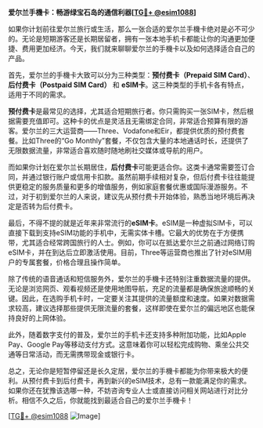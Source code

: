 **爱尔兰手機卡：畅游绿宝石岛的通信利器[[TG💪+ @esim1088](https://t.me/s/esim1088)]**

如果你计划前往爱尔兰旅行或生活，那么一张合适的爱尔兰手機卡绝对是必不可少的。无论是短期游客还是长期居留者，拥有一张本地手机卡都能让你的沟通更加便捷、费用更加经济。今天，我们就来聊聊爱尔兰的手機卡以及如何选择适合自己的产品。

首先，爱尔兰的手機卡大致可以分为三种类型：**预付费卡（Prepaid SIM Card）**、**后付费卡（Postpaid SIM Card）** 和 **eSIM卡**。这三种类型的手机卡各有特点，适用于不同的需求。

**预付费卡**是最常见的选择，尤其适合短期旅行者。你只需购买一张SIM卡，然后根据需要充值即可。这种卡的优点是灵活且无需绑定合同，非常适合预算有限的游客。爱尔兰的三大运营商——Three、Vodafone和Eir，都提供优质的预付费套餐。比如Three的“Go Monthly”套餐，不仅包含大量的本地通话时长，还提供了无限数据流量，非常适合喜欢随时随地刷社交媒体或导航的用户。

而如果你计划在爱尔兰长期居住，**后付费卡**可能更适合你。这类卡通常需要签订合同，并通过银行账户或信用卡扣款。虽然前期手续相对复杂，但后付费卡往往能提供更稳定的服务质量和更多的增值服务，例如家庭套餐优惠或国际漫游服务。不过，对于初到爱尔兰的人来说，建议先从预付费卡开始体验，熟悉当地环境后再决定是否转为后付费卡。

最后，不得不提的就是近年来非常流行的**eSIM卡**。eSIM是一种虚拟SIM卡，可以直接下载到支持eSIM功能的手机中，无需实体卡槽。它最大的优势在于方便携带，尤其适合经常跨国旅行的人士。例如，你可以在抵达爱尔兰之前通过网络订购eSIM卡，并在到达后立即激活使用。目前，Three等运营商也推出了针对eSIM用户的专属套餐，价格合理且操作简单。

除了传统的语音通话和短信服务外，爱尔兰的手機卡还特别注重数据流量的提供。无论是浏览网页、观看视频还是使用地图导航，充足的流量都是确保旅途顺畅的关键。因此，在选购手机卡时，一定要关注其提供的流量额度和速度。如果对数据需求较高，建议选择那些提供无限流量的套餐，这样即使在爱尔兰的偏远地区也能保持良好的上网体验。

此外，随着数字支付的普及，爱尔兰的手机卡还支持多种附加功能，比如Apple Pay、Google Pay等移动支付方式。这意味着你可以轻松完成购物、乘坐公共交通等日常活动，而无需携带现金或银行卡。

总之，无论你是短暂停留还是长久定居，爱尔兰的手機卡都能为你带来极大的便利。从预付费卡到后付费卡，再到新兴的eSIM技术，总有一款能满足你的需求。如果你还在犹豫该选哪一种，不妨咨询专业人士或直接访问相关网站进行对比分析。相信不久之后，你就能找到最适合自己的爱尔兰手機卡！

[[TG💪+ @esim1088](https://t.me/s/esim1088) ![Image](https://i.postimg.cc/4NQfJmqS/Snipaste-2025-05-13-00-14-12.png)]